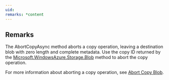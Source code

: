 ```yaml
---
uid: 
remarks: *content
---
```

## Remarks  
 The AbortCopyAsync method aborts a copy operation, leaving a destination blob with zero length and complete metadata. Use the copy ID returned by the [Microsoft.WindowsAzure.Storage.Blob](assetId:///N:Microsoft.WindowsAzure.Storage.Blob?qualifyHint=False&autoUpgrade=True) method to abort the copy operation.  
  
 For more information about aborting a copy operation, see [Abort Copy Blob](../Topic/Abort%20Copy%20Blob.md).